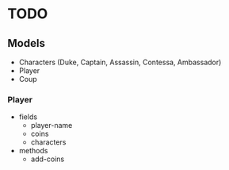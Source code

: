 # TODO

## Models

- Characters (Duke, Captain, Assassin, Contessa, Ambassador)
- Player
- Coup

### Player

- fields
  - player-name
  - coins
  - characters
- methods
  - add-coins
